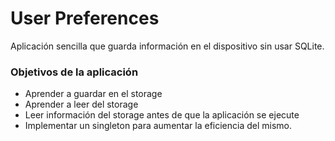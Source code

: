 # User Preferences

Aplicación sencilla que guarda información en el dispositivo sin usar SQLite.

### Objetivos de la aplicación
- Aprender a guardar en el storage
- Aprender a leer del storage
- Leer información del storage antes de que la aplicación se ejecute
- Implementar un singleton para aumentar la eficiencia del mismo.

